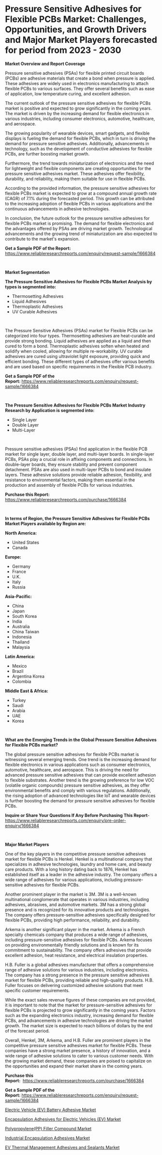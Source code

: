 <p><h1>Pressure Sensitive Adhesives for Flexible PCBs Market: Challenges, Opportunities, and Growth Drivers and Major Market Players forecasted for period from 2023 - 2030</h1></p><p><strong>Market Overview and Report Coverage</strong></p>
<p><p>Pressure sensitive adhesives (PSAs) for flexible printed circuit boards (PCBs) are adhesive materials that create a bond when pressure is applied. These adhesives are widely used in electronics manufacturing to attach flexible PCBs to various surfaces. They offer several benefits such as ease of application, low temperature curing, and excellent adhesion.</p><p>The current outlook of the pressure sensitive adhesives for flexible PCBs market is positive and expected to grow significantly in the coming years. The market is driven by the increasing demand for flexible electronics in various industries, including consumer electronics, automotive, healthcare, and aerospace. </p><p>The growing popularity of wearable devices, smart gadgets, and flexible displays is fueling the demand for flexible PCBs, which in turn is driving the demand for pressure sensitive adhesives. Additionally, advancements in technology, such as the development of conductive adhesives for flexible PCBs, are further boosting market growth.</p><p>Furthermore, the trend towards miniaturization of electronics and the need for lightweight and flexible components are creating opportunities for the pressure sensitive adhesives market. These adhesives offer flexibility, durability, and reliability, making them suitable for use in flexible PCBs.</p><p>According to the provided information, the pressure sensitive adhesives for flexible PCBs market is expected to grow at a compound annual growth rate (CAGR) of 7.1% during the forecasted period. This growth can be attributed to the increasing adoption of flexible PCBs in various applications and the continuous advancements in adhesive technologies.</p><p>In conclusion, the future outlook for the pressure sensitive adhesives for flexible PCBs market is promising. The demand for flexible electronics and the advantages offered by PSAs are driving market growth. Technological advancements and the growing trend of miniaturization are also expected to contribute to the market's expansion.</p></p>
<p><strong>Get a Sample PDF of the Report:</strong> <a href="https://www.reliableresearchreports.com/enquiry/request-sample/1666384">https://www.reliableresearchreports.com/enquiry/request-sample/1666384</a></p>
<p>&nbsp;</p>
<p><strong>Market Segmentation</strong></p>
<p><strong>The Pressure Sensitive Adhesives for Flexible PCBs Market Analysis by types is segmented into:</strong></p>
<p><ul><li>Thermosetting Adhesives</li><li>Liquid Adhesives</li><li>Thermoplastic Adhesives</li><li>UV Curable Adhesives</li></ul></p>
<p>&nbsp;</p>
<p><p>The Pressure Sensitive Adhesives (PSAs) market for Flexible PCBs can be categorized into four types. Thermosetting adhesives are heat-curable and provide strong bonding. Liquid adhesives are applied as a liquid and then cured to form a bond. Thermoplastic adhesives soften when heated and solidify when cooled, allowing for multiple re-workability. UV curable adhesives are cured using ultraviolet light exposure, providing quick and efficient bonding. These different types of adhesives offer various benefits and are used based on specific requirements in the Flexible PCB industry.</p></p>
<p><strong>Get a Sample PDF of the Report:</strong>&nbsp;<a href="https://www.reliableresearchreports.com/enquiry/request-sample/1666384">https://www.reliableresearchreports.com/enquiry/request-sample/1666384</a></p>
<p>&nbsp;</p>
<p><strong>The Pressure Sensitive Adhesives for Flexible PCBs Market Industry Research by Application is segmented into:</strong></p>
<p><ul><li>Single Layer</li><li>Double Layer</li><li>Multi-Layer</li></ul></p>
<p>&nbsp;</p>
<p><p>Pressure sensitive adhesives (PSAs) find application in the flexible PCB market for single layer, double layer, and multi-layer boards. In single-layer PCBs, PSAs play a crucial role in affixing components and connections. In double-layer boards, they ensure stability and prevent component detachment. PSAs are also used in multi-layer PCBs to bond and insulate layers. These adhesive solutions provide reliable adhesion, flexibility, and resistance to environmental factors, making them essential in the production and assembly of flexible PCBs for various industries.</p></p>
<p><strong>Purchase this Report:</strong>&nbsp; <a href="https://www.reliableresearchreports.com/purchase/1666384">https://www.reliableresearchreports.com/purchase/1666384</a></p>
<p>&nbsp;</p>
<p><strong>In terms of Region, the Pressure Sensitive Adhesives for Flexible PCBs Market Players available by Region are:</strong></p>
<p>
    <p> <strong> North America: </strong>
        <ul>
            <li>United States</li>
            <li>Canada</li>
        </ul>
        </p> 
    <p> <strong> Europe: </strong>
        <ul>
            <li>Germany</li>
            <li>France</li>
            <li>U.K.</li>
            <li>Italy</li>
            <li>Russia</li>
        </ul>
        </p> 
    <p> <strong> Asia-Pacific: </strong>
        <ul>
            <li>China</li>
            <li>Japan</li>
            <li>South Korea</li>
            <li>India</li>
            <li>Australia</li>
            <li>China Taiwan</li>
            <li>Indonesia</li>
            <li>Thailand</li>
            <li>Malaysia</li>
        </ul>
        </p> 
    <p> <strong> Latin America: </strong>
        <ul>
            <li>Mexico</li>
            <li>Brazil</li>
            <li>Argentina Korea</li>
            <li>Colombia</li>
        </ul>
        </p> 
    <p> <strong> Middle East & Africa: </strong>
        <ul>
            <li>Turkey</li>
            <li>Saudi</li>
            <li>Arabia</li>
            <li>UAE</li>
            <li>Korea</li>
        </ul>
    </p>
    </p>
<p>&nbsp;</p>
<p><strong>What are the Emerging Trends in the Global Pressure Sensitive Adhesives for Flexible PCBs market?</strong></p>
<p><p>The global pressure sensitive adhesives for flexible PCBs market is witnessing several emerging trends. One trend is the increasing demand for flexible electronics in various applications such as consumer electronics, automotive, healthcare, and aerospace. This is driving the need for advanced pressure sensitive adhesives that can provide excellent adhesion to flexible substrates. Another trend is the growing preference for low VOC (volatile organic compounds) pressure sensitive adhesives, as they offer environmental benefits and comply with various regulations. Additionally, the rising adoption of advanced technologies like IoT and wearable devices is further boosting the demand for pressure sensitive adhesives for flexible PCBs.</p></p>
<p><strong>Inquire or Share Your Questions If Any Before Purchasing This Report</strong>- <a href="https://www.reliableresearchreports.com/enquiry/pre-order-enquiry/1666384">https://www.reliableresearchreports.com/enquiry/pre-order-enquiry/1666384</a></p>
<p>&nbsp;</p>
<p><strong>Major Market Players</strong></p>
<p><p>One of the key players in the competitive pressure sensitive adhesives market for flexible PCBs is Henkel. Henkel is a multinational company that specializes in adhesive technologies, laundry and home care, and beauty care products. With a long history dating back to 1876, Henkel has established itself as a leader in the adhesive industry. The company offers a wide range of adhesives for various applications, including pressure-sensitive adhesives for flexible PCBs.</p><p>Another prominent player in the market is 3M. 3M is a well-known multinational conglomerate that operates in various industries, including adhesives, abrasives, and automotive markets. 3M has a strong global presence and is recognized for its innovative products and technologies. The company offers pressure-sensitive adhesives specifically designed for flexible PCBs, providing high performance, reliability, and durability.</p><p>Arkema is another significant player in the market. Arkema is a French specialty chemicals company that produces a wide range of adhesives, including pressure-sensitive adhesives for flexible PCBs. Arkema focuses on providing environmentally friendly solutions and is known for its commitment to sustainability. The company offers adhesives that provide excellent adhesion, heat resistance, and electrical insulation properties.</p><p>H.B. Fuller is a global adhesives manufacturer that offers a comprehensive range of adhesive solutions for various industries, including electronics. The company has a strong presence in the pressure sensitive adhesives market for flexible PCBs, providing reliable and high-quality products. H.B. Fuller focuses on delivering customized adhesive solutions that meet specific customer requirements.</p><p>While the exact sales revenue figures of these companies are not provided, it is important to note that the market for pressure-sensitive adhesives for flexible PCBs is projected to grow significantly in the coming years. Factors such as the expanding electronics industry, increasing demand for flexible PCBs, and advancements in adhesive technologies are driving the market growth. The market size is expected to reach billions of dollars by the end of the forecast period.</p><p>Overall, Henkel, 3M, Arkema, and H.B. Fuller are prominent players in the competitive pressure sensitive adhesives market for flexible PCBs. These companies have a strong market presence, a history of innovation, and a wide range of adhesive solutions to cater to various customer needs. With the growing market demand, these companies are poised to capitalize on the opportunities and expand their market share in the coming years.</p></p>
<p><strong>Purchase this Report:</strong>&nbsp;&nbsp;<a href="https://www.reliableresearchreports.com/purchase/1666384">https://www.reliableresearchreports.com/purchase/1666384</a></p>
<p></p>
<p><strong>Get a Sample PDF of the Report:</strong>&nbsp;<a href="https://www.reliableresearchreports.com/enquiry/request-sample/1666384">https://www.reliableresearchreports.com/enquiry/request-sample/1666384</a></p>
<p><p><a href="https://github.com/Chiragrp23/Market-Research-Report-List-2/blob/main/electric-vehicle-ev-battery-adhesive-market.md">Electric Vehicle (EV) Battery Adhesive Market</a></p><p><a href="https://github.com/Chiragrp24/Market-Research-Report-List-2/blob/main/encapsulation-adhesives-for-electric-vehicles-ev-market.md">Encapsulation Adhesives for Electric Vehicles (EV) Market</a></p><p><a href="https://github.com/ChiragRp1/Market-Research-Report-List-2/blob/main/polypropylenepp-filler-compound-market.md">Polypropylene(PP) Filler Compound Market</a></p><p><a href="https://github.com/Chiragrp22/Market-Research-Report-List-2/blob/main/industrial-encapsulation-adhesives-market.md">Industrial Encapsulation Adhesives Market</a></p><p><a href="https://github.com/ChiragRP21/Market-Research-Report-List-2/blob/main/ev-thermal-management-adhesives-and-sealants-market.md">EV Thermal Management Adhesives and Sealants Market</a></p></p>